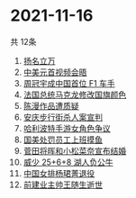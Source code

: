 # 2021-11-16
  共 12条

  <!-- BEGIN -->
  <!-- 最后更新时间:Tue Nov 16 2021 12:17:30 GMT+0000 (Coordinated Universal Time) -->
  1. [扬名立万](https://www.zhihu.com/search?q=扬名立万)
1. [中美元首视频会晤](https://www.zhihu.com/search?q=中美会晤)
1. [周冠宇成中国首位 F1 车手](https://www.zhihu.com/search?q=周冠宇)
1. [法国总统马克龙修改国旗颜色](https://www.zhihu.com/search?q=马克龙)
1. [陈漫作品遭质疑](https://www.zhihu.com/search?q=陈漫)
1. [安庆步行街杀人案宣判](https://www.zhihu.com/search?q=安庆步行街杀人案)
1. [哈利波特手游女角色争议](https://www.zhihu.com/search?q=哈利波特魔法觉醒)
1. [国美处罚员工上班摸鱼](https://www.zhihu.com/search?q=国美)
1. [菅田将晖和小松菜奈宣布结婚](https://www.zhihu.com/search?q=菅田将晖)
1. [威少 25+6+8 湖人负公牛](https://www.zhihu.com/search?q=湖人)
1. [中国女排杨珺菁退役](https://www.zhihu.com/search?q=杨珺菁)
1. [前建业主帅王随生逝世](https://www.zhihu.com/search?q=王随生)
  <!-- END -->
  